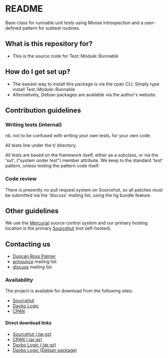 # README #

Base class for runnable unit tests using Moose introspection
and a user-defined pattern for subtest routines.

## What is this repository for? ##

* This is the source code for Test::Module::Runnable

## How do I get set up? ##

* The easiest way to install this package is via the cpan CLI;
  Simply type install Test::Module::Runnable
* Alternatively, Debian packages are available via the author's website.

## Contribution guidelines ##

### Writing tests (internal) ###

nb. not to be confused with writing your own tests, for your own code.

All tests line under the t/ directory.

All tests are based on the framework itself, either as a subclass, or via the 'sut',
("system under test") member attribute.  We keep to the standard 'test' pattern,
unless testing the pattern code itself.

### Code review ###

There is presently no pull request system on Sourcehut, so all patches must be submitted
via the 'discuss' mailing list, using the hg bundle feature.

## Other guidelines ##

We use the [Mercurial](https://www.mercurial-scm.org/) source control system and our primary hosting location
is the primary [Sourcehut](https://hg.sr.ht/~m6kvm/libtest-module-runnable-perl) (not self-hosted).

## Contacting us ##

* [Duncan Ross Palmer](http://www.daybologic.co.uk/contact.php)
* [announce](https://lists.sr.ht/~m6kvm/libtest-module-runnable-perl-announce) mailing list
* [discuss](https://lists.sr.ht/~m6kvm/libtest-module-runnable-perl-discuss) mailing list

### Availability ###

The project is available for download from the following sites:
* [Sourcehut](https://hg.sr.ht/~m6kvm/libtest-module-runnable-perl)
* [Daybo Logic](http://www.daybologic.co.uk/software.php?content=libtest-module-runnable-perl)
* [CPAN](https://metacpan.org/pod/Test::Module::Runnable)

#### Direct download links ####

* [Sourcehut (.tar.gz)](https://hg.sr.ht/~m6kvm/libtest-module-runnable-perl/archive/libtest-module-runnable-perl-0.4.0.tar.gz)
* [CPAN (.tar.gz)](https://cpan.metacpan.org/authors/id/D/DD/DDRP/Test-Module-Runnable-0.4.0.tar.gz)
* [Daybo Logic (.tar.gz)](http://downloads.daybologic.co.uk/libtest-module-runnable-perl-0.4.0.tar.gz)
* [Daybo Logic (Debian package)](http://downloads.daybologic.co.uk/libtest-module-runnable-perl_0.4.0_all.deb)
